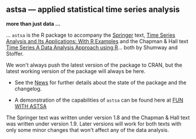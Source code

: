 ## astsa &mdash; applied statistical time series analysis


**more than just data ...**  

... `astsa` is the R package to accompany the [Springer](http://www.springer.com/us/book/9783319524511) text, [Time Series Analysis and Its Applications: With R Examples](http://www.stat.pitt.edu/stoffer/tsa4/)  and the Chapman & Hall text  [Time Series A Data Analysis Approach using R](http://www.stat.pitt.edu/stoffer/tsda/)... both by Shumway and Stoffer. 


We won't always push the latest version of the package to CRAN, but the latest working version of the package will always be here.

* See the [News](https://github.com/nickpoison/astsa/blob/master/NEWS.md) for further details about the state of the package and the changelog.

* A demonstration of the capabilities of `astsa` can be found here at
[FUN WITH ASTSA](https://github.com/nickpoison/astsa/blob/master/fun_with_astsa/fun_with_astsa.md)


The Springer text was written under version 1.8 and the Chapman & Hall text was written under version 1.9. Later versions will work for both texts with only some minor changes that won't affect any of the data analysis. 



 



